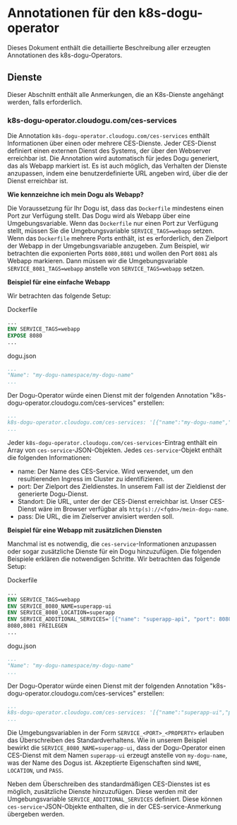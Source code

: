 # Annotationen für den k8s-dogu-operator

Dieses Dokument enthält die detaillierte Beschreibung aller erzeugten Annotationen des k8s-dogu-Operators.

## Dienste

Dieser Abschnitt enthält alle Anmerkungen, die an K8s-Dienste angehängt werden, falls erforderlich.

### k8s-dogu-operator.cloudogu.com/ces-services

Die Annotation `k8s-dogu-operator.cloudogu.com/ces-services` enthält Informationen über einen oder mehrere CES-Dienste.
Jeder CES-Dienst definiert einen externen Dienst des Systems, der über den Webserver erreichbar ist. Die Annotation wird automatisch
für jedes Dogu generiert, das als Webapp markiert ist. Es ist auch möglich, das Verhalten der Dienste anzupassen, indem eine
benutzerdefinierte URL angeben wird, über die der Dienst erreichbar ist.

**Wie kennzeichne ich mein Dogu als Webapp?**

Die Voraussetzung für Ihr Dogu ist, dass das `Dockerfile` mindestens einen Port zur Verfügung stellt. Das Dogu wird als Webapp über
eine Umgebungsvariable. Wenn das `Dockerfile` nur einen Port zur Verfügung stellt, müssen Sie die Umgebungsvariable
`SERVICE_TAGS=webapp` setzen. Wenn das `Dockerfile` mehrere Ports enthält, ist es erforderlich, den Zielport der Webapp
in der Umgebungsvariable anzugeben. Zum Beispiel, wir betrachten die exponierten Ports `8080,8081` und wollen den Port `8081` als
Webapp markieren. Dann müssen wir die Umgebungsvariable `SERVICE_8081_TAGS=webapp` anstelle von `SERVICE_TAGS=webapp` setzen.

**Beispiel für eine einfache Webapp**

Wir betrachten das folgende Setup:

Dockerfile
```Dockerfile
...
ENV SERVICE_TAGS=webapp
EXPOSE 8080
...
```

dogu.json
```yaml
...
"Name": "my-dogu-namespace/my-dogu-name"
...
```

Der Dogu-Operator würde einen Dienst mit der folgenden Annotation "k8s-dogu-operator.cloudogu.com/ces-services" erstellen:

```yaml
...
k8s-dogu-operator.cloudogu.com/ces-services: '[{"name":"my-dogu-name","port":8080,"location":"/my-dogu-name","pass":"/my-dogu-name"}]'
...
```

Jeder `k8s-dogu-operator.cloudogu.com/ces-services`-Eintrag enthält ein Array von `ces-service`-JSON-Objekten. Jedes 
`ces-service`-Objekt enthält die folgenden Informationen:
* name: Der Name des CES-Service. Wird verwendet, um den resultierenden Ingress im Cluster zu identifizieren.
* port: Der Zielport des Zieldienstes. In unserem Fall ist der Zieldienst der generierte Dogu-Dienst.
* Standort: Die URL, unter der der CES-Dienst erreichbar ist. Unser CES-Dienst wäre im Browser verfügbar als
  `http(s)://<fqdn>/mein-dogu-name`.
* pass: Die URL, die im Zielserver anvisiert werden soll.

**Beispiel für eine Webapp mit zusätzlichen Diensten**

Manchmal ist es notwendig, die `ces-service`-Informationen anzupassen oder sogar zusätzliche Dienste für ein Dogu hinzuzufügen. Die
folgenden Beispiele erklären die notwendigen Schritte. Wir betrachten das folgende Setup:

Dockerfile
```Dockerfile
...
ENV SERVICE_TAGS=webapp
ENV SERVICE_8080_NAME=superapp-ui
ENV SERVICE_8080_LOCATION=superapp
ENV SERVICE_ADDITIONAL_SERVICES='[{"name": "superapp-api", "port": 8080, "location": "api", "pass": "my-dogu-name/api/v2"}]'
8080,8081 FREILEGEN
...
```

dogu.json
```yaml
...
"Name": "my-dogu-namespace/my-dogu-name"
...
```

Der Dogu-Operator würde einen Dienst mit der folgenden Annotation "k8s-dogu-operator.cloudogu.com/ces-services" erstellen:

```yaml
...
k8s-dogu-operator.cloudogu.com/ces-services: '[{"name":"superapp-ui","port":8080,"location":"/superapp","pass":"/my-dogu-name"},{"name":"superapp-api","port":8080,"location":"/api","pass":"/my-dogu-name/api/v2"}]'
...
```

Die Umgebungsvariablen in der Form `SERVICE_<PORT>_<PROPERTY>` erlauben das Überschreiben des Standardverhaltens. Wie in unserem
Beispiel bewirkt die `SERVICE_8080_NAME=superapp-ui`, dass der Dogu-Operator einen CES-Dienst mit dem Namen `superapp-ui` erzeugt
anstelle von `my-dogu-name`, was der Name des Dogus ist. Akzeptierte Eigenschaften sind `NAME`, `LOCATION`, und `PASS`.

Neben dem Überschreiben des standardmäßigen CES-Dienstes ist es möglich, zusätzliche Dienste hinzuzufügen. Diese werden mit der
Umgebungsvariable `SERVICE_ADDITIONAL_SERVICES` definiert. Diese können `ces-service`-JSON-Objekte enthalten, die in der
CES-service-Anmerkung übergeben werden.